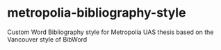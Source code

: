 # metropolia-bibliography-style
Custom Word Bibliography style for Metropolia UAS thesis based on the Vancouver style of BibWord
